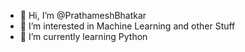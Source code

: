 - 👋 Hi, I’m @PrathameshBhatkar
- 👀 I’m interested in Machine Learning and other Stuff
- 🌱 I’m currently learning Python


